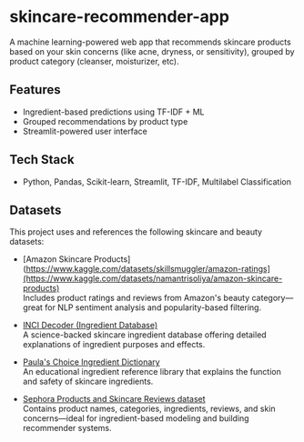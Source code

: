 # skincare-recommender-app
A machine learning-powered web app that recommends skincare products based on your skin concerns (like acne, dryness, or sensitivity), grouped by product category (cleanser, moisturizer, etc).
## Features
- Ingredient-based predictions using TF-IDF + ML
- Grouped recommendations by product type
- Streamlit-powered user interface

## Tech Stack
- Python, Pandas, Scikit-learn, Streamlit, TF-IDF, Multilabel Classification

## Datasets
This project uses and references the following skincare and beauty datasets:

- [Amazon Skincare Products](https://www.kaggle.com/datasets/skillsmuggler/amazon-ratings](https://www.kaggle.com/datasets/namantrisoliya/amazon-skincare-products)  
  Includes product ratings and reviews from Amazon's beauty category—great for NLP sentiment analysis and popularity-based filtering.

- [INCI Decoder (Ingredient Database)](https://incidecoder.com/)  
  A science-backed skincare ingredient database offering detailed explanations of ingredient purposes and effects.

- [Paula's Choice Ingredient Dictionary](https://www.paulaschoice.com/ingredient-dictionary?srsltid=AfmBOopqE0NuYpqNbK48mRBKHcA1etCBzoUTXcbpbt0cnKSIf7XyjvtD)  
  An educational ingredient reference library that explains the function and safety of skincare ingredients.

- [Sephora Products and Skincare Reviews dataset](https://www.kaggle.com/datasets/nadyinky/sephora-products-and-skincare-reviews)  
  Contains product names, categories, ingredients, reviews, and skin concerns—ideal for ingredient-based modeling and building recommender systems.


